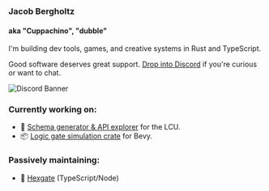 ### Jacob Bergholtz
#### aka "Cuppachino", "dubble"

I'm building dev tools, games, and creative systems in Rust and TypeScript.

Good software deserves great support. [Drop into Discord](https://discord.gg/HEd72YnzVq) if you're curious or want to chat.

![Discord Banner](https://discordapp.com/api/guilds/1080840305441525766/widget.png)

### Currently working on:

- 🚀 [Schema generator & API explorer](https://github.com/BlossomiShymae/poroshell) for the LCU.
- 📦 [Logic gate simulation crate](https://github.com/cuppachino/logic_tools) for Bevy.

### Passively maintaining:

- 📡 [Hexgate](https://github.com/cuppachino/hexgate) (TypeScript/Node)

